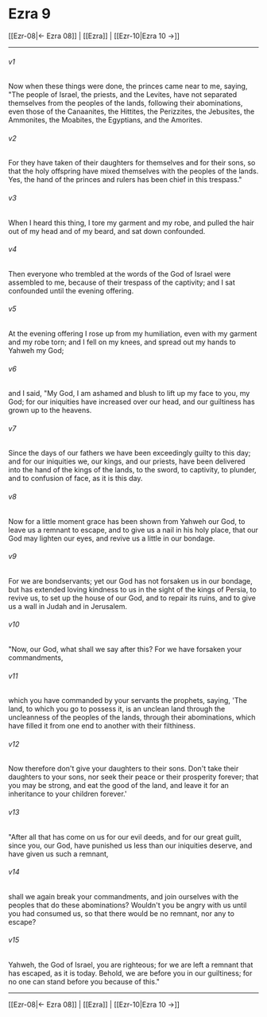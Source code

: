 # Ezra 9

[[Ezr-08|← Ezra 08]] | [[Ezra]] | [[Ezr-10|Ezra 10 →]]
***



###### v1 
Now when these things were done, the princes came near to me, saying, "The people of Israel, the priests, and the Levites, have not separated themselves from the peoples of the lands, following their abominations, even those of the Canaanites, the Hittites, the Perizzites, the Jebusites, the Ammonites, the Moabites, the Egyptians, and the Amorites. 

###### v2 
For they have taken of their daughters for themselves and for their sons, so that the holy offspring have mixed themselves with the peoples of the lands. Yes, the hand of the princes and rulers has been chief in this trespass." 

###### v3 
When I heard this thing, I tore my garment and my robe, and pulled the hair out of my head and of my beard, and sat down confounded. 

###### v4 
Then everyone who trembled at the words of the God of Israel were assembled to me, because of their trespass of the captivity; and I sat confounded until the evening offering. 

###### v5 
At the evening offering I rose up from my humiliation, even with my garment and my robe torn; and I fell on my knees, and spread out my hands to Yahweh my God; 

###### v6 
and I said, "My God, I am ashamed and blush to lift up my face to you, my God; for our iniquities have increased over our head, and our guiltiness has grown up to the heavens. 

###### v7 
Since the days of our fathers we have been exceedingly guilty to this day; and for our iniquities we, our kings, and our priests, have been delivered into the hand of the kings of the lands, to the sword, to captivity, to plunder, and to confusion of face, as it is this day. 

###### v8 
Now for a little moment grace has been shown from Yahweh our God, to leave us a remnant to escape, and to give us a nail in his holy place, that our God may lighten our eyes, and revive us a little in our bondage. 

###### v9 
For we are bondservants; yet our God has not forsaken us in our bondage, but has extended loving kindness to us in the sight of the kings of Persia, to revive us, to set up the house of our God, and to repair its ruins, and to give us a wall in Judah and in Jerusalem. 

###### v10 
"Now, our God, what shall we say after this? For we have forsaken your commandments, 

###### v11 
which you have commanded by your servants the prophets, saying, 'The land, to which you go to possess it, is an unclean land through the uncleanness of the peoples of the lands, through their abominations, which have filled it from one end to another with their filthiness. 

###### v12 
Now therefore don't give your daughters to their sons. Don't take their daughters to your sons, nor seek their peace or their prosperity forever; that you may be strong, and eat the good of the land, and leave it for an inheritance to your children forever.' 

###### v13 
"After all that has come on us for our evil deeds, and for our great guilt, since you, our God, have punished us less than our iniquities deserve, and have given us such a remnant, 

###### v14 
shall we again break your commandments, and join ourselves with the peoples that do these abominations? Wouldn't you be angry with us until you had consumed us, so that there would be no remnant, nor any to escape? 

###### v15 
Yahweh, the God of Israel, you are righteous; for we are left a remnant that has escaped, as it is today. Behold, we are before you in our guiltiness; for no one can stand before you because of this."

***
[[Ezr-08|← Ezra 08]] | [[Ezra]] | [[Ezr-10|Ezra 10 →]]
